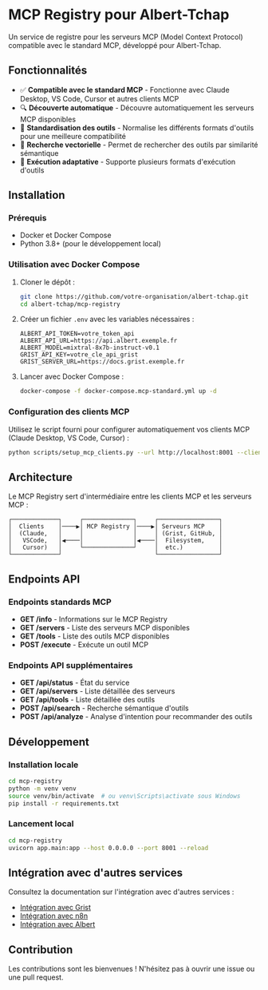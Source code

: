# MCP Registry pour Albert-Tchap

Un service de registre pour les serveurs MCP (Model Context Protocol) compatible avec le standard MCP, développé pour Albert-Tchap.

## Fonctionnalités

- ✅ **Compatible avec le standard MCP** - Fonctionne avec Claude Desktop, VS Code, Cursor et autres clients MCP
- 🔍 **Découverte automatique** - Découvre automatiquement les serveurs MCP disponibles
- 🧰 **Standardisation des outils** - Normalise les différents formats d'outils pour une meilleure compatibilité
- 🔎 **Recherche vectorielle** - Permet de rechercher des outils par similarité sémantique
- 🔄 **Exécution adaptative** - Supporte plusieurs formats d'exécution d'outils

## Installation

### Prérequis

- Docker et Docker Compose
- Python 3.8+ (pour le développement local)

### Utilisation avec Docker Compose

1. Cloner le dépôt :
   ```bash
   git clone https://github.com/votre-organisation/albert-tchap.git
   cd albert-tchap/mcp-registry
   ```

2. Créer un fichier `.env` avec les variables nécessaires :
   ```
   ALBERT_API_TOKEN=votre_token_api
   ALBERT_API_URL=https://api.albert.exemple.fr
   ALBERT_MODEL=mixtral-8x7b-instruct-v0.1
   GRIST_API_KEY=votre_cle_api_grist
   GRIST_SERVER_URL=https://docs.grist.exemple.fr
   ```

3. Lancer avec Docker Compose :
   ```bash
   docker-compose -f docker-compose.mcp-standard.yml up -d
   ```

### Configuration des clients MCP

Utilisez le script fourni pour configurer automatiquement vos clients MCP (Claude Desktop, VS Code, Cursor) :

```bash
python scripts/setup_mcp_clients.py --url http://localhost:8001 --clients all
```

## Architecture

Le MCP Registry sert d'intermédiaire entre les clients MCP et les serveurs MCP :

```
┌─────────────┐     ┌──────────────┐     ┌─────────────────┐
│  Clients    │────▶│ MCP Registry │────▶│ Serveurs MCP    │
│  (Claude,   │     │              │     │ (Grist, GitHub, │
│   VSCode,   │◀────│              │◀────│  Filesystem,    │
│   Cursor)   │     └──────────────┘     │  etc.)          │
└─────────────┘                          └─────────────────┘
```

## Endpoints API

### Endpoints standards MCP

- **GET /info** - Informations sur le MCP Registry
- **GET /servers** - Liste des serveurs MCP disponibles
- **GET /tools** - Liste des outils MCP disponibles
- **POST /execute** - Exécute un outil MCP

### Endpoints API supplémentaires

- **GET /api/status** - État du service
- **GET /api/servers** - Liste détaillée des serveurs
- **GET /api/tools** - Liste détaillée des outils
- **POST /api/search** - Recherche sémantique d'outils
- **POST /api/analyze** - Analyse d'intention pour recommander des outils

## Développement

### Installation locale

```bash
cd mcp-registry
python -m venv venv
source venv/bin/activate  # ou venv\Scripts\activate sous Windows
pip install -r requirements.txt
```

### Lancement local

```bash
cd mcp-registry
uvicorn app.main:app --host 0.0.0.0 --port 8001 --reload
```

## Intégration avec d'autres services

Consultez la documentation sur l'intégration avec d'autres services :

- [Intégration avec Grist](docs/integration-grist.md)
- [Intégration avec n8n](docs/integration-n8n.md)
- [Intégration avec Albert](docs/integration-albert.md)

## Contribution

Les contributions sont les bienvenues ! N'hésitez pas à ouvrir une issue ou une pull request. 